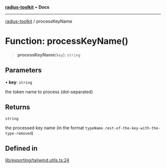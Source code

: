 [**radius-toolkit**](../README.md) • **Docs**

***

[radius-toolkit](../globals.md) / processKeyName

# Function: processKeyName()

> **processKeyName**(`key`): `string`

## Parameters

• **key**: `string`

the token name to process (dot-separated)

## Returns

`string`

the processed key name (in the format `typeName.rest-of-the-key-with-the-type-removed`)

## Defined in

[lib/exporting/tailwind.utils.ts:24](https://github.com/rangle/radius-token-tango/blob/0fa25351e79af51a833bcebadbd83e27a9791a4f/packages/radius-toolkit/src/lib/exporting/tailwind.utils.ts#L24)

